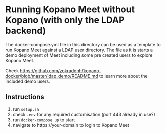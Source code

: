 # Running Kopano Meet without Kopano (with only the LDAP backend)

The docker-compose.yml file in this directory can be used as a template to run Kopano Meet against a LDAP user directory. The file as it is starts a demo deployment of Meet including some pre created users to explore Kopano Meet.

Check https://github.com/zokradonh/kopano-docker/blob/master/ldap_demo/README.md to learn more about the included demo users.

## Instructions

1. run `setup.sh`
2. check `.env` for any required customisation (port 443 already in use?)
3. run `docker-compose up` to start
4. navigate to https://your-domain to login to Kopano Meet